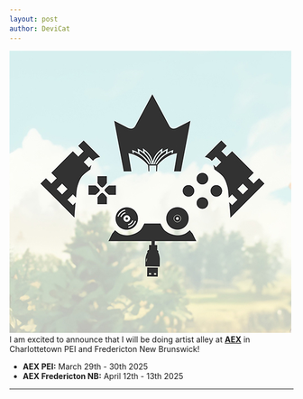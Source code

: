 ```yaml
---
layout: post
author: DeviCat
---
```


![](/img/AEX_Banner.jpg)
I am excited to announce that I will be doing artist alley at **[AEX](https://atlanticexpo.ca/)** in Charlottetown PEI and Fredericton New Brunswick!

<!--card-->

- **AEX PEI:** March 29th &#45; 30th 2025
- **AEX Fredericton NB:** April 12th &#45; 13th 2025

---
